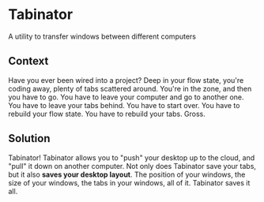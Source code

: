 # Tabinator

A utility to transfer windows between different computers

## Context

Have you ever been wired into a project? Deep in your flow state, you're coding away, plenty of tabs scattered around. You're in the zone, and then you have to go. You have to leave your computer and go to another one. You have to leave your tabs behind. You have to start over. You have to rebuild your flow state. You have to rebuild your tabs. Gross.

## Solution

Tabinator! Tabinator allows you to "push" your desktop up to the cloud, and "pull" it down on another computer. Not only does Tabinator save your tabs, but it also **saves your desktop layout**. The position of your windows, the size of your windows, the tabs in your windows, all of it. Tabinator saves it all.
